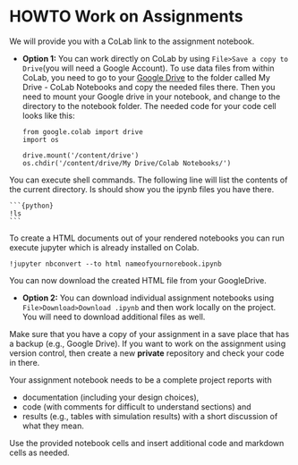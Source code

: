 # HOWTO Work on Assignments

We will provide you with a CoLab link to the assignment notebook.

* **Option 1:** You can work directly on CoLab by using `File>Save a copy to Drive`(you will need a Google Account). To use data files from within CoLab, you need to go to your [Google Drive](https://drive.google.com) to the folder called My Drive - CoLab Notebooks and copy the needed files there. Then you need to mount your Google drive in your notebook, and change to the directory to the notebook folder. The needed code for your code cell looks like this:

    ```{python}
    from google.colab import drive
    import os

    drive.mount('/content/drive')
    os.chdir('/content/drive/My Drive/Colab Notebooks/')
    ```

You can execute shell commands. The following line will list the contents of the current directory. Is should show you the ipynb files you have there.

    ```{python}
    !ls
    ```

To create a HTML documents out of your rendered notebooks you can run execute jupyter which is already installed on Colab.
   ```{python}
   !jupyter nbconvert --to html nameofyournorebook.ipynb
   ```

You can now download the created HTML file from your GoogleDrive.

* **Option 2:** You can download individual assignment notebooks using `File>Download>Download .ipynb` and then work locally on the project. You will need to download additional files as well.

Make sure that you have a copy of your assignment in a save place that has a backup (e.g., Google Drive).
If you want to work on the assignment using version control, then create a new **private** repository and check your code in there. 

Your assignment notebook needs to be a complete project reports with 

- documentation (including your design choices), 
- code (with comments for difficult to understand sections) and
- results (e.g., tables with simulation results) with a short discussion of what they mean. 

Use the provided notebook cells and insert additional code and markdown cells as needed.
